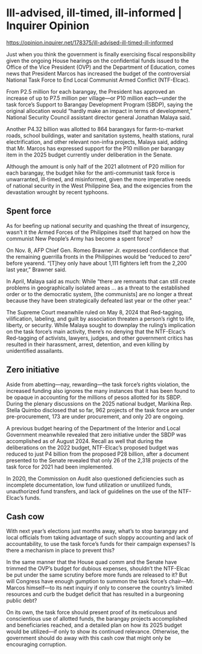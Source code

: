 # Ill-advised, ill-timed, ill-informed | Inquirer Opinion

https://opinion.inquirer.net/178375/ill-advised-ill-timed-ill-informed













Just when you think the government is finally exercising fiscal responsibility given the ongoing House hearings on the confidential funds issued to the Office of the Vice President (OVP) and the Department of Education, comes news that President Marcos has increased the budget of the controversial National Task Force to End Local Communist Armed Conflict (NTF-Elcac).

From P2.5 million for each barangay, the President has approved an increase of up to P7.5 million per village—or P10 million each—under the task force’s Support to Barangay Development Program (SBDP), saying the original allocation would “hardly make an impact in terms of development,” National Security Council assistant director general Jonathan Malaya said.

Another P4.32 billion was allotted to 864 barangays for farm-to-market roads, school buildings, water and sanitation systems, health stations, rural electrification, and other relevant non-infra projects, Malaya said, adding that Mr. Marcos has expressed support for the P10 million per barangay item in the 2025 budget currently under deliberation in the Senate.

Although the amount is only half of the 2021 allotment of P20 million for each barangay, the budget hike for the anti-communist task force is unwarranted, ill-timed, and misinformed, given the more imperative needs of national security in the West Philippine Sea, and the exigencies from the devastation wrought by recent typhoons.



##  Spent force



As for beefing up national security and quashing the threat of insurgency, wasn’t it the Armed Forces of the Philippines itself that harped on how the communist New People’s Army has become a spent force?

On Nov. 8, AFP Chief Gen. Romeo Brawner Jr. expressed confidence that the remaining guerrilla fronts in the Philippines would be “reduced to zero” before yearend. “[T]hey only have about 1,111 fighters left from the 2,200 last year,” Brawner said.

In April, Malaya said as much: While “there are remnants that can still create problems in geographically isolated areas … as a threat to the established order or to the democratic system, [the communists] are no longer a threat because they have been strategically defeated last year or the other year.”

The Supreme Court meanwhile ruled on May 8, 2024 that Red-tagging, vilification, labeling, and guilt by association threaten a person’s right to life, liberty, or security. While Malaya sought to downplay the ruling’s implication on the task force’s main activity, there’s no denying that the NTF-Elcac’s Red-tagging of activists, lawyers, judges, and other government critics has resulted in their harassment, arrest, detention, and even killing by unidentified assailants.



##  Zero initiative



Aside from abetting—nay, rewarding—the task force’s rights violation, the increased funding also ignores the many instances that it has been found to be opaque in accounting for the millions of pesos allotted for its SBDP. During the plenary discussions on the 2025 national budget, Marikina Rep. Stella Quimbo disclosed that so far, 962 projects of the task force are under pre-procurement, 173 are under procurement, and only 20 are ongoing.

A previous budget hearing of the Department of the Interior and Local Government meanwhile revealed that zero initiative under the SBDP was accomplished as of August 2024. Recall as well that during the deliberations on the 2022 budget, NTF-Elcac’s proposed budget was reduced to just P4 billion from the proposed P28 billion, after a document presented to the Senate revealed that only 26 of the 2,318 projects of the task force for 2021 had been implemented.

In 2020, the Commission on Audit also questioned deficiencies such as incomplete documentation, low fund utilization or unutilized funds, unauthorized fund transfers, and lack of guidelines on the use of the NTF-Elcac’s funds.



##  Cash cow



With next year’s elections just months away, what’s to stop barangay and local officials from taking advantage of such sloppy accounting and lack of accountability, to use the task force’s funds for their campaign expenses? Is there a mechanism in place to prevent this?

In the same manner that the House quad comm and the Senate have trimmed the OVP’s budget for dubious expenses, shouldn’t the NTF-Elcac be put under the same scrutiny before more funds are released to it? But will Congress have enough gumption to summon the task force’s chair—Mr. Marcos himself—to its next inquiry if only to conserve the country’s limited resources and curb the budget deficit that has resulted in a burgeoning public debt?

On its own, the task force should present proof of its meticulous and conscientious use of allotted funds, the barangay projects accomplished and beneficiaries reached, and a detailed plan on how its 2025 budget would be utilized—if only to show its continued relevance. Otherwise, the government should do away with this cash cow that might only be encouraging corruption.